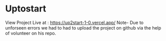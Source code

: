 # Uptostart


View Project Live at : https://up2start-1-0.vercel.app/
Note- Due to unforseen errors we had to had to upload the project on github via the help of volunteer on his repo.


